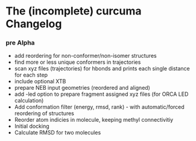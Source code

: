 # The (incomplete) curcuma Changelog

### pre Alpha
- add reordering for non-conformer/non-isomer structures
- find more or less unique conformers in trajectories
- scan xyz files (trajectories) for hbonds and prints each single distance for each step
- include optional XTB
- prepare NEB input geometries (reordered and aligned)
- add -led option to prepare fragment assigned xyz files (for ORCA LED calculation)
- Add conformation filter (energy, rmsd, rank) - with automatic/forced reordering of structures
- Reorder atom indicies in molecule, keeping methyl connectivitiy
- Initial docking
- Calculate RMSD for two molecules

